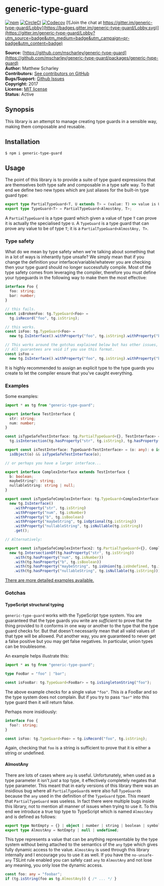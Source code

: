 # generic-type-guard

[![npm](https://img.shields.io/npm/v/generic-type-guard.svg)](https://www.npmjs.com/package/generic-type-guard)
[![CircleCI](https://img.shields.io/circleci/project/github/mscharley/generic-type-guard.svg)](https://circleci.com/gh/mscharley/generic-type-guard)
[![Codecov](https://img.shields.io/codecov/c/github/mscharley/generic-type-guard.svg)](https://codecov.io/gh/mscharley/generic-type-guard)
[![Join the chat at https://gitter.im/generic-type-guard/Lobby](https://badges.gitter.im/generic-type-guard/Lobby.svg)](https://gitter.im/generic-type-guard/Lobby?utm_source=badge&utm_medium=badge&utm_campaign=pr-badge&utm_content=badge)

**Source:** [https://github.com/mscharley/generic-type-guard](https://github.com/mscharley/generic-type-guard/packages/generic-type-guard)  
**Author:** Matthew Scharley  
**Contributors:** [See contributors on GitHub][gh-contrib]  
**Bugs/Support:** [Github Issues][gh-issues]  
**Copyright:** 2017  
**License:** [MIT license][license]  
**Status:** Active

## Synopsis

This library is an attempt to manage creating type guards in a sensible way, making them 
composable and reusable.

## Installation

    $ npm i generic-type-guard

## Usage

The point of this library is to provide a suite of type guard expressions that are 
themselves both type safe and composable in a type safe way. To that end we define two new
types which are just aliases for the built-in type guard type:

```typescript
export type PartialTypeGuard<T, U extends T> = (value: T) => value is U;
export type TypeGuard<T> = PartialTypeGuard<AlmostAny, T>;
```

A `PartialTypeGuard` is a type guard which given a value of type `T` can prove it is 
actually the specialised type `U`. A `TypeGuard` is a type guard that can prove any value
to be of type `T`; it is a `PartialTypeGuard<AlmostAny, T>`.

### Type safety

What do we mean by type safety when we're talking about something that in a lot of ways
is inherantly type unsafe? We simply mean that if you change the definition your
interface/variable/whatever you are checking then your type guard should no longer
successfully compile. Most of the type safety comes from leveraging the compiler, therefore
you must define your typeguards in the following way to make them the most effective:

```typescript
interface Foo {
  foo: string;
  bar: number;
}

// this fails.
const isBrokenFoo: tg.TypeGuard<Foo> =
  tg.isRecord("foo", tg.isString);

// this works.
const isFoo: tg.TypeGuard<Foo> =
  new tg.IsInterface().withProperty("foo", tg.isString).withProperty("bar", tg.isNumber).get();

// This works around the gotchas explained below but has other issues, especially with complex types.
// All guarantees are void if you use this format.
const isFoo =
  new tg.IsInterface().withProperty("foo", tg.isString).withProperty("bar", tg.isNumber).get();
```

It is highly recommended to assign an explicit type to the type guards you create to let the
compiler ensure that you've caught everything.

### Examples

Some examples:

```typescript 
import * as tg from "generic-type-guard";

export interface TestInterface {
  str: string;
  num: number;
}

const isTypeSafeTestInterface: tg.PartialTypeGuard<{}, TestInterface> =
  tg.isIntersection(tg.hasProperty("str", tg.isString), tg.hasProperty("num", tg.isNumber));

export const isTestInterface: TypeGuard<TestInterface> = (o: any): o is TestInterface =>
  isObject(o) && isTypeSafeTestInterface(o);

// or perhaps you have a larger interface...

export interface ComplexInterface extends TestInterface {
  b: boolean;
  maybeString?: string;
  nullableString: string | null;
}

export const isTypeSafeComplexInterface: tg.TypeGuard<ComplexInterface> =
  new tg.IsInterface()
    .withProperty("str", tg.isString)
    .withProperty("num", tg.isNumber)
    .withProperty("b", tg.isBoolean)
    .withProperty("maybeString", tg.isOptional(tg.isString))
    .withProperty("nullableString", tg.isNullable(tg.isString))
    .get();

// Alternatively:

export const isTypeSafeComplexInterface2: tg.PartialTypeGuard<{}, ComplexInterface> =
  new tg.IntersectionOf(tg.hasProperty("str", tg.isString))
    .with(tg.hasProperty("num", tg.isNumber))
    .with(tg.hasProperty("b", tg.isBoolean))
    .with(tg.hasProperty("maybeString", tg.isUnion(tg.isUndefined, tg.isString)))
    .with(tg.hasProperty("nullableString", tg.isNullable(tg.isString))).get();
```

[There are more detailed examples available.][example-usage]

### Gotchas

#### TypeScript structural typing

`generic-type-guard` works with the TypeScript type system. You are guaranteed that the type guards you write are *sufficient* to prove
that the thing provided to it conforms in one way or another to the type that the type guard checks for. But that doesn't necessarily mean
that all valid values of that type will be allowed. Put another way, you are guaranteed to never get a false positive but you may get false
negatives. In particular, union types can be troublesome.

An example helps illustrate this:

```typescript
import * as tg from "generic-type-guard";

type FooBar = "foo" | "bar";

const isFooBar: tg.TypeGuard<FooBar> = tg.isSingletonString("foo");
```

The above example checks for a single value `"foo"`. This *is* a FooBar and so the type system does not complain. But if you try to pass
`"bar"` into this type guard then it will return false.

Perhaps more insidiously:

```typescript
interface Foo {
  foo?: string;
}

const isFoo: tg.TypeGuard<Foo> = tg.isRecord("foo", tg.isString);
```

Again, checking that `foo` is a string is sufficient to prove that it is either a string or undefined.

#### AlmostAny

There are lots of cases where `any` is useful. Unfortunately, when used as a type parameter it isn't *just* a top type, it effectively completely
negates that type parameter. This meant that in early versions of this library there was an insidious bug where all `PartialTypeGuard`s were also
full `TypeGuard`s because the `any` used in the definition of the `TypeGuard` type. This meant that `PartialTypeGuard` was useless. In fact there
were multiple bugs inside this library, not to mention all manner of issues when trying to use it. To this end we introduce a true top type to
TypeScript which is named `AlmostAny` and is defined as follows:

```typescript
export type NotEmpty = {} | object | number | string | boolean | symbol | Function;
export type AlmostAny = NotEmpty | null | undefined;
```

This type represents a value that can be anything representable by the type system without being attached to the semantics of the `any` type which
gives fully dynamic access to the value. `AlmostAny` is used through this library internally and I encourage you to use it as well. If you have the
`no-unsafe-any` TSLint rule enabled you can safely cast `any` to `AlmostAny` and not lose any meaning, you only lose the dynamic access.

```typescript
const foo: any = "foobar";
if (tg.isString(foo as tg.AlmostAny)) { /* ... */ }
```

  [gh-contrib]: https://github.com/mscharley/generic-type-guard/graphs/contributors
  [gh-issues]: https://github.com/mscharley/generic-type-guard/issues
  [license]: https://github.com/mscharley/generic-type-guard/blob/master/LICENSE
  [example-usage]: https://github.com/mscharley/generic-type-guard/blob/master/src/examples.spec.ts
